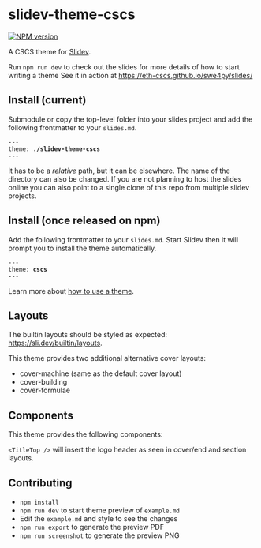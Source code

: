 # slidev-theme-cscs

[![NPM version](https://img.shields.io/npm/v/slidev-theme-cscs?color=3AB9D4&label=)](https://www.npmjs.com/package/slidev-theme-cscs)

A CSCS theme for [Slidev](https://github.com/slidevjs/slidev).

<!--
  Learn more about how to write a theme:
  https://sli.dev/guide/write-theme.html
--->

Run `npm run dev` to check out the slides for more details of how to start writing a theme
See it in action at https://eth-cscs.github.io/swe4py/slides/

## Install (current)

Submodule or copy the top-level folder into your slides project and add the following frontmatter to your `slides.md`.

<pre><code>---
theme: <b>./slidev-theme-cscs</b>
---</code></pre>

It has to be a *relative* path, but it can be elsewhere. The name of the directory can also be changed. If you are not planning to host the slides online you can also point to a single clone of this repo from multiple slidev projects.

## Install (once released on npm)

Add the following frontmatter to your `slides.md`. Start Slidev then it will prompt you to install the theme automatically.

<pre><code>---
theme: <b>cscs</b>
---</code></pre>

Learn more about [how to use a theme](https://sli.dev/guide/theme-addon#use-theme).

## Layouts

The builtin layouts should be styled as expected: https://sli.dev/builtin/layouts.

This theme provides two additional alternative cover layouts:

- cover-machine (same as the default cover layout)
- cover-building
- cover-formulae

## Components

This theme provides the following components:

```<TitleTop />``` will insert the logo header as seen in cover/end and section layouts.

## Contributing

- `npm install`
- `npm run dev` to start theme preview of `example.md`
- Edit the `example.md` and style to see the changes
- `npm run export` to generate the preview PDF
- `npm run screenshot` to generate the preview PNG
